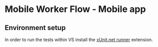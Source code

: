 # Mobile Worker Flow - Mobile app

## Environment setup

In order to run the tests within VS install the [xUnit.net runner](http://visualstudiogallery.msdn.microsoft.com/463c5987-f82b-46c8-a97e-b1cde42b9099) extension.

